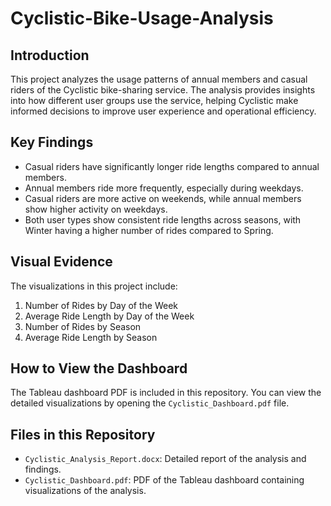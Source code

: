 # Cyclistic-Bike-Usage-Analysis

## Introduction
This project analyzes the usage patterns of annual members and casual riders of the Cyclistic bike-sharing service. The analysis provides insights into how different user groups use the service, helping Cyclistic make informed decisions to improve user experience and operational efficiency.

## Key Findings
- Casual riders have significantly longer ride lengths compared to annual members.
- Annual members ride more frequently, especially during weekdays.
- Casual riders are more active on weekends, while annual members show higher activity on weekdays.
- Both user types show consistent ride lengths across seasons, with Winter having a higher number of rides compared to Spring.

## Visual Evidence
The visualizations in this project include:
1. Number of Rides by Day of the Week
2. Average Ride Length by Day of the Week
3. Number of Rides by Season
4. Average Ride Length by Season

## How to View the Dashboard
The Tableau dashboard PDF is included in this repository. You can view the detailed visualizations by opening the `Cyclistic_Dashboard.pdf` file.

## Files in this Repository
- `Cyclistic_Analysis_Report.docx`: Detailed report of the analysis and findings.
- `Cyclistic_Dashboard.pdf`: PDF of the Tableau dashboard containing visualizations of the analysis.

